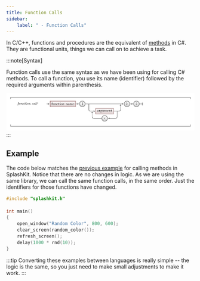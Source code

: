 ```yaml
---
title: Function Calls
sidebar:
    label: " - Function Calls"
---
```


In C/C++, functions and procedures are the equivalent of [methods](/book/part-1-instructions/1-sequence-and-data/2-trailside/02-method) in C#. They are functional units, things we can call on to achieve a task.

:::note[Syntax]

Function calls use the same syntax as we have been using for calling C# methods. To call a function, you use its name (identifier) followed by the required arguments within parenthesis.

![Function call syntax in C/C++](./images/function-call.png)
:::

## Example

The code below matches the [previous example](/book/part-1-instructions/1-sequence-and-data/2-trailside/03-method-call/#example-using-result) for calling methods in SplashKit.
Notice that there are no changes in logic.
As we are using the same library, we can call the same function calls, in the same order.
Just the identifiers for those functions have changed.

```cpp
#include "splashkit.h"

int main()
{
    open_window("Random Color", 800, 600);
    clear_screen(random_color());
    refresh_screen();
    delay(1000 * rnd(10));
}
```

:::tip
Converting these examples between languages is really simple -- the logic is the same, so you just need to make small adjustments to make it work.
:::
